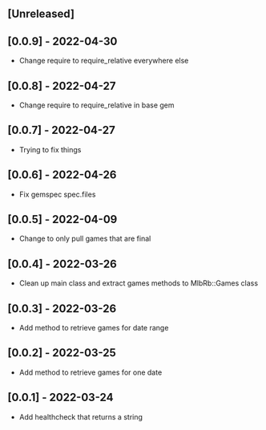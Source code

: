## [Unreleased]

## [0.0.9] - 2022-04-30

- Change require to require_relative everywhere else

## [0.0.8] - 2022-04-27

- Change require to require_relative in base gem

## [0.0.7] - 2022-04-27

- Trying to fix things

## [0.0.6] - 2022-04-26

- Fix gemspec spec.files

## [0.0.5] - 2022-04-09

- Change to only pull games that are final

## [0.0.4] - 2022-03-26

- Clean up main class and extract games methods to MlbRb::Games class

## [0.0.3] - 2022-03-26

- Add method to retrieve games for date range

## [0.0.2] - 2022-03-25

- Add method to retrieve games for one date

## [0.0.1] - 2022-03-24

- Add healthcheck that returns a string
